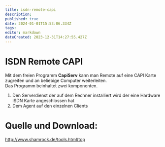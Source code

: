 ```yaml
---
title: isdn-remote-capi
description: 
published: true
date: 2024-01-01T15:53:06.334Z
tags: 
editor: markdown
dateCreated: 2023-12-31T14:27:55.427Z
---
```


# ISDN Remote CAPI

Mit dem freien Programm **CapiServ** kann man Remote auf eine CAPI Karte zugreifen und an beliebige Computer weiterleiten.  
Das Programm beinhaltet zwei komponenten.

1. Den Serverdienst der auf dem Rechner installiert wird der eine Hardware ISDN Karte angeschlossen hat
2. Dem Agent auf den einzelnen Clients

# Quelle und Download:

http://www.shamrock.de/tools.htm#top